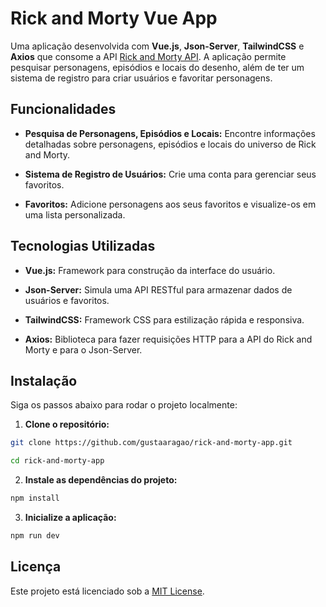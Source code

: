 # Rick and Morty Vue App

Uma aplicação desenvolvida com **Vue.js**, **Json-Server**, **TailwindCSS** e **Axios** que consome a API [Rick and Morty API](https://rickandmortyapi.com/). A aplicação permite pesquisar personagens, episódios e locais do desenho, além de ter um sistema de registro para criar usuários e favoritar personagens.

## Funcionalidades

- **Pesquisa de Personagens, Episódios e Locais:** Encontre informações detalhadas sobre personagens, episódios e locais do universo de Rick and Morty.


- **Sistema de Registro de Usuários:** Crie uma conta para gerenciar seus favoritos.
- **Favoritos:** Adicione personagens aos seus favoritos e visualize-os em uma lista personalizada.

## Tecnologias Utilizadas

- **Vue.js:** Framework para construção da interface do usuário.

- **Json-Server:** Simula uma API RESTful para armazenar dados de usuários e favoritos.

- **TailwindCSS:** Framework CSS para estilização rápida e responsiva.

- **Axios:** Biblioteca para fazer requisições HTTP para a API do Rick and Morty e para o Json-Server.

## Instalação

Siga os passos abaixo para rodar o projeto localmente:

1. **Clone o repositório:**

```bash
git clone https://github.com/gustaaragao/rick-and-morty-app.git

cd rick-and-morty-app
```

2. **Instale as dependências do projeto:**

```bash
npm install
```

3. **Inicialize a aplicação:**

```bash
npm run dev
```

## Licença

Este projeto está licenciado sob a [MIT License](LICENSE).